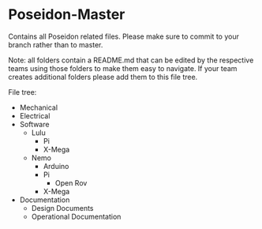 # Poseidon-Master
Contains all Poseidon related files. Please make sure to commit to your branch rather than to master.

Note: all folders contain a README.md that can be edited by the respective teams using those folders to make them easy to navigate. If your team creates additional folders please add them to this file tree.

File tree:<br/>
* Mechanical<br/>
* Electrical<br/>
* Software<br/>
  * Lulu<br/>
    * Pi<br/>
    * X-Mega<br/>
  * Nemo<br/>
    * Arduino<br/>
    * Pi<br/>
      * Open Rov<br/>
    * X-Mega<br/>
* Documentation<br/>
  * Design Documents<br/>
  * Operational Documentation<br/>
